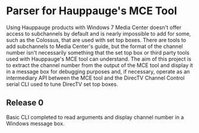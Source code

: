 # Parser for Hauppauge's MCE Tool
Using Hauppauge products with Windows 7 Media Center doesn't offer access to subchannels by default and is nearly impossible to add for some, such as the Colossus, that are used with set top boxes.  There are tools to add subchannels to Media Center's guide, but the format of the channel number isn't necessarily something that the set top box or third party tools used with Hauppauge's MCE tool can understand.  The aim of this project is to extract the channel number from the output of the MCE tool and display it in a message box for debugging purposes and, if necessary, operate as an intermediary API between the MCE tool and the DirecTV Channel Control serial CLI used to tune DirecTV set top boxes.

## Release 0
Basic CLI completed to read arguments and display channel number in a Windows message box.
